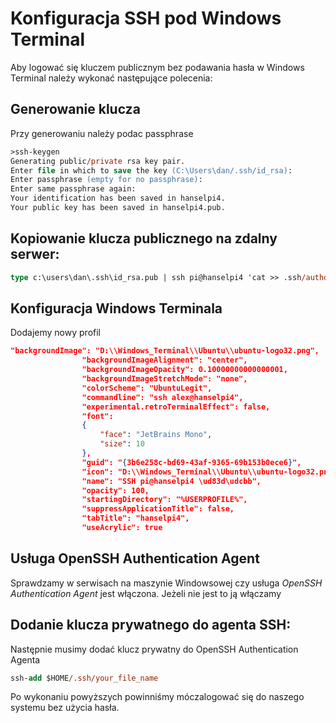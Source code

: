 # Konfiguracja SSH pod Windows Terminal
Aby logować się kluczem publicznym bez podawania hasła w Windows Terminal należy wykonać następujące polecenia:

## Generowanie klucza
Przy generowaniu należy podac passphrase
```ps
>ssh-keygen
Generating public/private rsa key pair.
Enter file in which to save the key (C:\Users\dan/.ssh/id_rsa): 
Enter passphrase (empty for no passphrase):
Enter same passphrase again:
Your identification has been saved in hanselpi4.
Your public key has been saved in hanselpi4.pub.
```
## Kopiowanie klucza publicznego na zdalny serwer:
```ps
type c:\users\dan\.ssh\id_rsa.pub | ssh pi@hanselpi4 'cat >> .ssh/authorized_keys'
```
## Konfiguracja Windows Terminala
Dodajemy nowy profil
```json
"backgroundImage": "D:\\Windows_Terminal\\Ubuntu\\ubuntu-logo32.png",
                "backgroundImageAlignment": "center",
                "backgroundImageOpacity": 0.10000000000000001,
                "backgroundImageStretchMode": "none",
                "colorScheme": "UbuntuLegit",
                "commandline": "ssh alex@hanselpi4",
                "experimental.retroTerminalEffect": false,
                "font": 
                {
                    "face": "JetBrains Mono",
                    "size": 10
                },
                "guid": "{3b6e258c-bd69-43af-9365-69b153b0ece6}",
                "icon": "D:\\Windows_Terminal\\Ubuntu\\ubuntu-logo32.png",
                "name": "SSH pi@hanselpi4 \ud83d\udcbb",
                "opacity": 100,
                "startingDirectory": "%USERPROFILE%",
                "suppressApplicationTitle": false,
                "tabTitle": "hanselpi4",
                "useAcrylic": true
```

## Usługa OpenSSH Authentication Agent
Sprawdzamy w serwisach na maszynie Windowsowej czy usługa *OpenSSH Authentication Agent* jest włączona. Jeżeli nie jest to ją włączamy


## Dodanie klucza prywatnego do agenta SSH:
Następnie musimy dodać klucz prywatny do OpenSSH Authentication Agenta
```ps
ssh-add $HOME/.ssh/your_file_name
```
Po wykonaniu powyższych powinniśmy móczalogować się do naszego systemu bez użycia hasła.